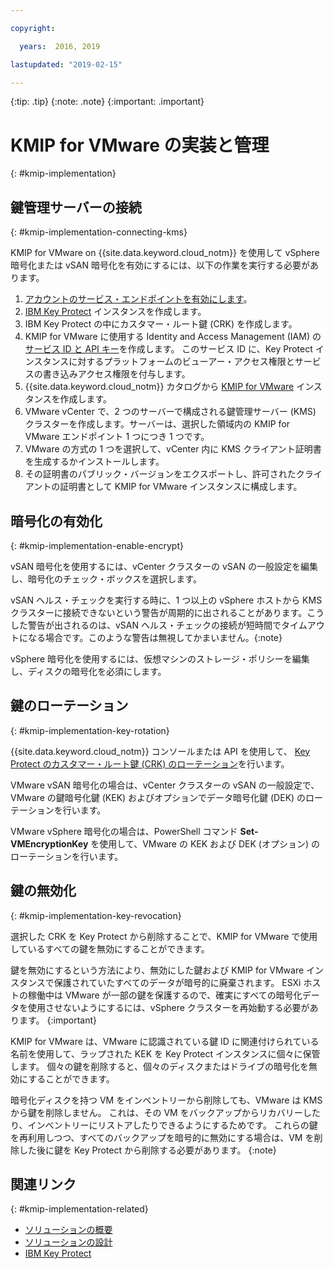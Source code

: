 ```yaml
---

copyright:

  years:  2016, 2019

lastupdated: "2019-02-15"

---
```


{:tip: .tip}
{:note: .note}
{:important: .important}

# KMIP for VMware の実装と管理
{: #kmip-implementation}

## 鍵管理サーバーの接続
{: #kmip-implementation-connecting-kms}

KMIP for VMware on {{site.data.keyword.cloud_notm}} を使用して vSphere 暗号化または vSAN 暗号化を有効にするには、以下の作業を実行する必要があります。

1. [アカウントのサービス・エンドポイントを有効にします](/docs/services/service-endpoint?topic=services/service-endpoint-getting-started#getting-started)。
2. [IBM Key Protect](/docs/services/key-protect?topic=key-protect-getting-started-tutorial) インスタンスを作成します。
3. IBM Key Protect の中にカスタマー・ルート鍵 (CRK) を作成します。
4. KMIP for VMware に使用する Identity and Access Management (IAM) の[サービス ID と API キー](/docs/iam?topic=iam-serviceidapikeys)を作成します。 このサービス ID に、Key Protect インスタンスに対するプラットフォームのビューアー・アクセス権限とサービスの書き込みアクセス権限を付与します。
5. {{site.data.keyword.cloud_notm}} カタログから [KMIP for VMware](/docs/services/vmwaresolutions/services?topic=vmware-solutions-kmip_standalone_ordering) インスタンスを作成します。
6. VMware vCenter で、2 つのサーバーで構成される鍵管理サーバー (KMS) クラスターを作成します。サーバーは、選択した領域内の KMIP for VMware エンドポイント 1 つにつき 1 つです。
7. VMware の方式の 1 つを選択して、vCenter 内に KMS クライアント証明書を生成するかインストールします。
8. その証明書のパブリック・バージョンをエクスポートし、許可されたクライアントの証明書として KMIP for VMware インスタンスに構成します。

## 暗号化の有効化
{: #kmip-implementation-enable-encrypt}

vSAN 暗号化を使用するには、vCenter クラスターの vSAN の一般設定を編集し、暗号化のチェック・ボックスを選択します。

vSAN ヘルス・チェックを実行する時に、1 つ以上の vSphere ホストから KMS クラスターに接続できないという警告が周期的に出されることがあります。こうした警告が出されるのは、vSAN ヘルス・チェックの接続が短時間でタイムアウトになる場合です。このような警告は無視してかまいません。{:note}

vSphere 暗号化を使用するには、仮想マシンのストレージ・ポリシーを編集し、ディスクの暗号化を必須にします。

## 鍵のローテーション
{: #kmip-implementation-key-rotation}

{{site.data.keyword.cloud_notm}} コンソールまたは API を使用して、
[Key Protect のカスタマー・ルート鍵 (CRK) のローテーション](/docs/services/key-protect?topic=key-protect-rotating-keys)を行います。

VMware vSAN 暗号化の場合は、vCenter クラスターの vSAN の一般設定で、VMware の鍵暗号化鍵 (KEK) およびオプションでデータ暗号化鍵 (DEK) のローテーションを行います。

VMware vSphere 暗号化の場合は、PowerShell コマンド **Set-VMEncryptionKey** を使用して、VMware の KEK および DEK (オプション) のローテーションを行います。

## 鍵の無効化
{: #kmip-implementation-key-revocation}

選択した CRK を Key Protect から削除することで、KMIP for VMware で使用しているすべての鍵を無効にすることができます。

鍵を無効にするという方法により、無効にした鍵および KMIP for VMware インスタンスで保護されていたすべてのデータが暗号的に廃棄されます。 ESXi ホストの稼働中は VMware が一部の鍵を保護するので、確実にすべての暗号化データを使用させないようにするには、vSphere クラスターを再始動する必要があります。
{:important}

KMIP for VMware は、VMware に認識されている鍵 ID に関連付けられている名前を使用して、ラップされた KEK を Key Protect インスタンスに個々に保管します。 個々の鍵を削除すると、個々のディスクまたはドライブの暗号化を無効にすることができます。

暗号化ディスクを持つ VM をインベントリーから削除しても、VMware は KMS から鍵を削除しません。 これは、その VM をバックアップからリカバリーしたり、インベントリーにリストアしたりできるようにするためです。 これらの鍵を再利用しつつ、すべてのバックアップを暗号的に無効にする場合は、VM を削除した後に鍵を Key Protect から削除する必要があります。
{:note}

## 関連リンク
{: #kmip-implementation-related}

* [ソリューションの概要](/docs/services/vmwaresolutions/archiref/kmip?topic=vmware-solutions-kmip-overview)
* [ソリューションの設計](/docs/services/vmwaresolutions/archiref/kmip?topic=vmware-solutions-kmip-design)
* [IBM Key Protect](/docs/services/key-protect?topic=key-protect-getting-started-tutorial)
